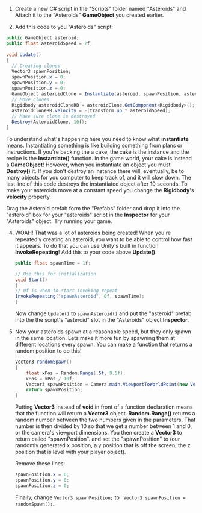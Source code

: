 1. Create a new C# script in the "Scripts" folder named "Asteroids" and Attach it to the "Asteroids" **GameObject** you created earlier.

2. Add this code to you "Asteroids" script:

  ```csharp
  public GameObject asteroid;
  public float asteroidSpeed = 2f;
   
  void Update()
  {
    // Creating clones
    Vector3 spawnPosition;
    spawnPosition.x = 0;
    spawnPosition.y = 0;
    spawnPosition.z = 0;
    GameObject asteroidClone = Instantiate(asteroid, spawnPosition, asteroid.transform.rotation) as GameObject;
    // Move clones
    Rigidbody asteroidCloneRB = asteroidClone.GetComponent<Rigidbody>();
    asteroidCloneRB.velocity = -(transform.up * asteroidSpeed);
    // Make sure clone is destroyed
    Destroy(AsteroidClone, 10f);
  }
  ```
  
  To understand what's happening here you need to know what **instantiate** means. Instantiating something is like building something from plans or instructions. If you're backing the a cake, the cake is the instance and the recipe is the **Instantiate()** function. In the game world, your cake is instead a **GameObject**! However, when you instantiate an object you must **Destroy()** it. If you don't destroy an instance there will, eventually, be to many objects for you computer to keep track of, and it will slow down. The last line of this code destroys the instantiated object after 10 seconds. To make your asteroids move at a constant speed you change the **Rigidbody**'s **velocity** property.
  
  Drag the Asteroid prefab form the "Prefabs" folder and drop it into the "asteroid" box for your "asteroids" script in the **Inspector** for your "Asteroids" object. Try running your game.
  
4. WOAH! That was a lot of asteroids being created! When you're repeatedly creating an asteroid, you want to be able to control how fast it appears. To do that you can use Unity's built in function **InvokeRepeating**! Add this to your code above **Update()**.

    ```csharp
    public float spawnTime = 1f;
    
    // Use this for initialization
    void Start()
    {
    // 0f is when to start invoking repeat
    InvokeRepeating("spawnAsteroid", 0f, spawnTime);
    }
    ```
    
    Now change `Update()` to `spawnAsteroid()` and put the "asteroid" prefab into the the script's "asteroid" slot in the "Asteroids" object **Inspector**.
    
5. Now your asteroids spawn at a reasonable speed, but they only spawn in the same location. Lets make it more fun by spawning them at different locations every spawn. You can make a function that returns a random position to do this!
  
    ```csharp
    Vector3 randomSpawn()
    {
        float xPos = Random.Range(.5f, 9.5f);
        xPos = xPos / 10f;
        Vector3 spawnPosition = Camera.main.ViewportToWorldPoint(new Vector3(xPos, 1.1f, 15f));
        return spawnPosition;
    }
    ```
    Putting **Vector3** instead of **void** in front of a function declaration means that the function will return a **Vector3** object. **Random.Range()** returns a random number between the two numbers given in the parameters. That number is then divided by 10 so that we get a number between 1 and 0, or the camera's viewport dimensions. You then create a **Vector3** to return called "spawnPosition". and set the "spawnPosition" to (our randomly generated x position, a y position that is off the screen, the z position that is level with your player object).
    
   Remove these lines:
    
    ```csharp
    spawnPosition.x = 0;
    spawnPosition.y = 0;
    spawnPosition.z = 0;
    ```
    
    Finally, change `Vector3 spawnPosition;` to ` Vector3 spawnPosition = randomSpawn();`. 